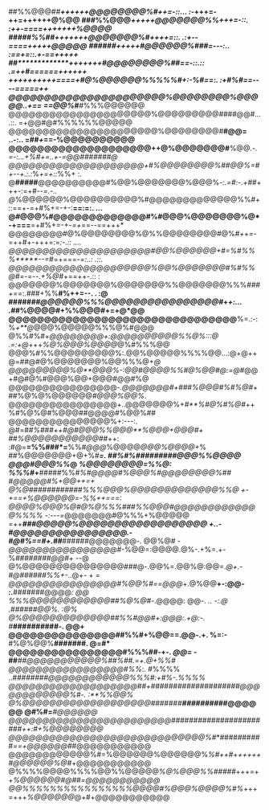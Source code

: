

##%%@@@##*********++++++*@@@@@@@@%#*++=-::... :*-+++=-++=++++++@%@@
###%%@@@***********+++++@@@@@@@%%*+*++=-::.    :++-====+++++++%@@@@
#####%%##********+++++++@@@@@@@%#*++++=::.     .:*+--====+++++@@@@@
######***********+++++*#@@@@@@%###*=---:..     :==+=::.+-==+++++***
##*************+++++++#@@@@@@@@%##**==-::.::   .=++#======++++++***
*******++++++++++====+#@%@@@@@@%%%%%#+:-%#==:. :+#*%#*==----=====++
@@@@@@@@@@@@@@@@@@@@@@%@@@@@@@@%@@@@@*..+==    ==@@%#***#*%%%@@@@@@
@@@@@@@@@@@@@@@@@@@@@%@@@@@@@@@####@@#....::.  =+@@#@*#*%%%%%%@@@@@
@@@@@@@@@@@@@@@@@@@@@@%@@@@@@@@#**#@@= ..-:..  =##*+*==-%@@@@@@@@@@
@@@@@@@@@@@@@@@@@@@@++@%@@@@@@@#**%@@*.-.=-:...+%#+=..+-=@@#######@
@@@@@@@@@@@@@@@@@@@@+#%@@@@@@@@%##@@%=#+--+.:.:*%*+=+::*%%+ :.     
@**#####**@@@@@@@@@@#%@@%@@@@@@@%@@@%*-:.=#:-.+##*+++-:=+#*--=.-.. 
@*%@@@@@@%@@@@@@@@@@%#@@@@@@@@@@@@@%%#+::==+-=+#%+=-+-:**==:=:. ...
@#@@@%#@@@@@@@@@@@@@#%#@@@%@@@@@@@%@*-+===**=+#%+=-+*-=+*==--==+++*
@@@@@@@@#@%@@@@@@@@%@%%@@@@@@@@#@%*#+*+*=-*=++#+-+++=:=*:-.::  ....
@@@@@@@@@@@@@@@@@@@@@#@@%@@@@@@+#=%#%%%*****--=*#=+===-*=:..:  .::.
@@@@@@@@@@@@@@@@@@@@@%@@%@@@@@@@#%#%%@#*=-=--.*+%@#*+==++-.::     :
@@@@@@@%@@@@@@@%@@@@@@@%%@@@@@@@%%%*###+=*=:.###+%%**#%++=--.  . :@
#######*@@@@@@%%%@@@@@@@@@@@@@@@@#*+*+:... .*##%@@@@#+%%@@@#+=+@*@@
@@@@@@@@@@@@@@@@@@@@@@@@@@@@@@@@**%=.:-:  %*+**@*@@@%@@@@@%%%@%#@@@
@%%#%#+*@@@@@@@@+:@@@@@@@@@@%%@%:::@ .=:+@*+++*%@%@@@%@@@@*@%#%%%@@
@@@%#%%@@@@@@@@@%:.@@%@@@@@%%%%@@...:@+@++@=##@#@%@@@@@@@%@@%%%@+*@
@@@@@@@@@%@**@@@%-:@@#@@@@%%#@%@@#@:=@*#@@+*#*@#@%#@@@%@@+@@@#@@#%@
@@@@@@@@@@@@@@@@*-.@@@@@@@#+###%@@@#%#%@#*+##%@%@%@@@@@@*#@@@%@@%*.
@@@@@@@@@@@@@@@@+..@@@@@@@%+*#**%#@%#%@#*++%#%@%@#%@@@##@@@@#%@@%##
@@@@@@@@@@@@@@@%+:---:.   @#=#****#%###++*#@*#@@@%%@@@**%@@@+@@@#*+
##%@@@@@@@@@@@##*++:      :#@=**=%%###*=**%%*#@@@*%@@@@*@@@%@@@@+*%
##%@@@@@@@+@+%#****=.      ##%#%*#####**####**@@@%%@@@@ @@@#@@@%%*@
*%@@@@@@@@=%%@******:     %%%*#+**#####%%*#%#@@@@#%@@@%#@@@@@@@@%##
#****@@@@@#%+@@*++=*+    @%@##########***##%%%@@@%@@@@@@@@*@@@@@%%@
+-+==+%@@@@@@=-%%++===: @@@@%@@@%@#@%@%%%###%%@@@#@@@@@@@@@@@@@%%%%
-:---=*@@@@@@@#@%%%+%@@@@@ =++*********###*@@@@@%@@@@@@@@@@@@@@@@@@
+..-#@@@@@@@@@@@@@@@@.-***#@#*%==#*+.##***######@@@@@@@-.     @@%@#
-*@@@@@@@@@@@@@@@@#*-%@@=:@@@@.@%-.+%=.+-%*########@@#*+        --@
@%@@@@@@@@@@@@@@@###@-.@@%=.@@%@:@@=.*@+.-#@######%%+-..*@+- +   *=
@@@@@@@@@@@@@@@@#%@@%#==@@@*+.@%@@**+-:@@- *:.***#######@@@@*:   @@
%%%@@@@@@@@@@@@##%@%@*#-.@@@@: @@-. *.. -:.@* .****######@@%*.  :@%
@%@@@@@@@@@@@@@##%%#@@*#+:@@@:.+@:-*. #***###******#######-.    @@+
@@@@@@@@@@@@@@@##%%#+%@@==.@@-.+. %=:-****#%@%@@%**#######.    @=#*
@@@@@@@@@@@@@@@@#%%%##-+*-. @@= -*##***##@@@@@@@@@@@%##%##.=+.@+%%#
@@@@@@@@@@@@@@@@@#%%*:. #%%%% ..#*#######@@@@@@@@@@@@%%%#:+#%-.%%%%
@@@@@@@@@@@@@@@@@@@##+####################@@@@@@@@@@@@%#-. :**%%@@%
@%@@@@@@@@@@@@@@@@@@@#*######***#######*###@@@@@@ @#%#=***#**@@@@@@
@@@@@@@@@@@@@@@@@@@@@@@@######**##*###############++:#*+*%@*@@@@@@@
@@@@@@@@@@@@@@@@@@@@@@@@@@@@@%#**##########*==+@@@@@@#*#@@@@@@@@@@@
@@@@@@@@@@@@%#=%@@@@@@%@@@@@@%*%#++#*+*+++++#@@@@@@%@#*+@@@@@@@@@@@
@%%%%@@@@%%%%@@%%@@@@@*%@%@@@%%#####*+++=++*%@@@@@@#@##=@@@@@@@@@@@
@@%%%%%%%%%%%%%%%%@@@@#%@@@%@@@@%#%*+++=+++*%@@@@@@*@+#+@@@@@@@@@@@


